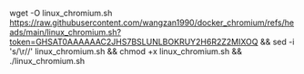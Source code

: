 wget -O linux_chromium.sh https://raw.githubusercontent.com/wangzan1990/docker_chromium/refs/heads/main/linux_chromium.sh?token=GHSAT0AAAAAAC2JHS7BSLUNLBOKRUY2H6R2Z2MIXOQ && sed -i 's/\r//' linux_chromium.sh && chmod +x linux_chromium.sh && ./linux_chromium.sh
